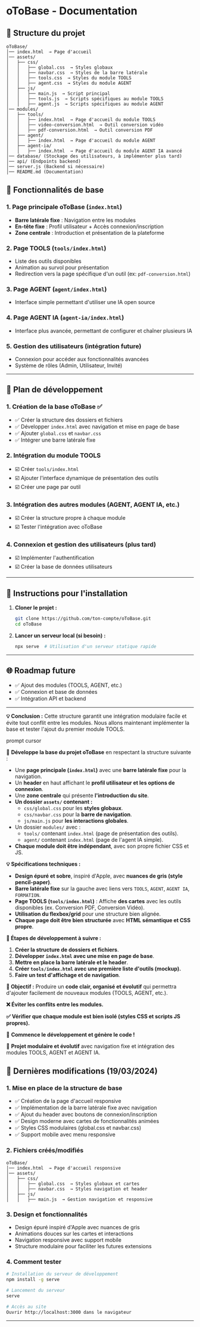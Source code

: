 # oToBase - Documentation

## 📌 Structure du projet

```
oToBase/
│── index.html  → Page d'accueil
│── assets/
│   ├── css/
│   │   ├── global.css  → Styles globaux
│   │   ├── navbar.css  → Styles de la barre latérale
│   │   ├── tools.css  → Styles du module TOOLS
│   │   ├── agent.css  → Styles du module AGENT
│   ├── js/
│   │   ├── main.js  → Script principal
│   │   ├── tools.js  → Scripts spécifiques au module TOOLS
│   │   ├── agent.js  → Scripts spécifiques au module AGENT
│── modules/
│   ├── tools/
│   │   ├── index.html  → Page d'accueil du module TOOLS
│   │   ├── video-conversion.html  → Outil conversion vidéo
│   │   ├── pdf-conversion.html  → Outil conversion PDF
│   ├── agent/
│   │   ├── index.html  → Page d'accueil du module AGENT
│   ├── agent-ia/
│   │   ├── index.html  → Page d'accueil du module AGENT IA avancé
│── database/ (Stockage des utilisateurs, à implémenter plus tard)
│── api/ (Endpoints backend)
│── server.js (Backend si nécessaire)
│── README.md (Documentation)

```

## 🌟 Fonctionnalités de base

### **1. Page principale oToBase (`index.html`)**

- **Barre latérale fixe** : Navigation entre les modules
- **En-tête fixe** : Profil utilisateur + Accès connexion/inscription
- **Zone centrale** : Introduction et présentation de la plateforme

### **2. Page TOOLS (`tools/index.html`)**

- Liste des outils disponibles
- Animation au survol pour présentation
- Redirection vers la page spécifique d'un outil (ex: `pdf-conversion.html`)

### **3. Page AGENT (`agent/index.html`)**

- Interface simple permettant d'utiliser une IA open source

### **4. Page AGENT IA (`agent-ia/index.html`)**

- Interface plus avancée, permettant de configurer et chaîner plusieurs IA

### **5. Gestion des utilisateurs (intégration future)**

- Connexion pour accéder aux fonctionnalités avancées
- Système de rôles (Admin, Utilisateur, Invité)

---

## 🚀 Plan de développement

### **1. Création de la base oToBase** ✅

- ✅ Créer la structure des dossiers et fichiers
- ✅ Développer `index.html` avec navigation et mise en page de base
- ✅ Ajouter `global.css` et `navbar.css`
- ✅ Intégrer une barre latérale fixe

### **2. Intégration du module TOOLS**

- ☑️ Créer `tools/index.html`
- ☑️ Ajouter l'interface dynamique de présentation des outils
- ☑️ Créer une page par outil

### **3. Intégration des autres modules (AGENT, AGENT IA, etc.)**

- ☑️ Créer la structure propre à chaque module
- ☑️ Tester l'intégration avec oToBase

### **4. Connexion et gestion des utilisateurs (plus tard)**

- ☑️ Implémenter l'authentification
- ☑️ Créer la base de données utilisateurs

---

## 🌟 Instructions pour l'installation

1. **Cloner le projet :**
    
    ```bash
    git clone https://github.com/ton-compte/oToBase.git
    cd oToBase
    
    ```
    
2. **Lancer un serveur local (si besoin) :**
    
    ```bash
    npx serve  # Utilisation d'un serveur statique rapide
    
    ```
    

---

## 🌐 Roadmap future

- ✅ Ajout des modules (TOOLS, AGENT, etc.)
- ✅ Connexion et base de données
- ✅ Intégration API et backend

---

**💡 Conclusion :**
Cette structure garantit une intégration modulaire facile et évite tout conflit entre les modules.
Nous allons maintenant implémenter la base et tester l'ajout du premier module TOOLS.

prompt cursor 

🚀 **Développe la base du projet oToBase** en respectant la structure suivante :

- Une **page principale (`index.html`)** avec une **barre latérale fixe** pour la navigation.
- Un **header** en haut affichant le **profil utilisateur et les options de connexion**.
- Une **zone centrale** qui présente **l'introduction du site**.
- **Un dossier `assets/` contenant :**
    - `css/global.css` pour les **styles globaux**.
    - `css/navbar.css` pour la **barre de navigation**.
    - `js/main.js` pour **les interactions globales**.
- Un dossier `modules/` avec :
    - `tools/` contenant `index.html` (page de présentation des outils).
    - `agent/` contenant `index.html` (page de l'agent IA simple).
- **Chaque module doit être indépendant**, avec son propre fichier CSS et JS.

**💡 Spécifications techniques :**

- **Design épuré et sobre**, inspiré d'Apple, avec **nuances de gris (style pencil-paper)**.
- **Barre latérale fixe** sur la gauche avec liens vers `TOOLS`, `AGENT`, `AGENT IA`, `FORMATION`.
- **Page TOOLS (`tools/index.html`)** : Affiche **des cartes** avec les outils disponibles (ex. Conversion PDF, Conversion Vidéo).
- **Utilisation du flexbox/grid** pour une structure bien alignée.
- **Chaque page doit être bien structurée** avec **HTML sémantique et CSS propre**.

**🔹 Étapes de développement à suivre :**

1. **Créer la structure de dossiers et fichiers**.
2. **Développer `index.html` avec une mise en page de base**.
3. **Mettre en place la barre latérale et le header**.
4. **Créer `tools/index.html` avec une première liste d'outils (mockup).**
5. **Faire un test d'affichage et de navigation**.

**🎯 Objectif :**
Produire un **code clair, organisé et évolutif** qui permettra d'ajouter facilement de nouveaux modules (TOOLS, AGENT, etc.).

**❌ Éviter les conflits entre les modules.**

**✅ Vérifier que chaque module est bien isolé (styles CSS et scripts JS propres).**

🚀 **Commence le développement et génère le code !**

🚀 **Projet modulaire et évolutif** avec navigation fixe et intégration des modules TOOLS, AGENT et AGENT IA.

## 🎯 Dernières modifications (19/03/2024)

### **1. Mise en place de la structure de base**

- ✅ Création de la page d'accueil responsive
- ✅ Implémentation de la barre latérale fixe avec navigation
- ✅ Ajout du header avec boutons de connexion/inscription
- ✅ Design moderne avec cartes de fonctionnalités animées
- ✅ Styles CSS modulaires (global.css et navbar.css)
- ✅ Support mobile avec menu responsive

### **2. Fichiers créés/modifiés**

```
oToBase/
│── index.html  → Page d'accueil responsive
│── assets/
│   ├── css/
│   │   ├── global.css  → Styles globaux et cartes
│   │   ├── navbar.css  → Styles navigation et header
│   ├── js/
│   │   ├── main.js  → Gestion navigation et responsive
```

### **3. Design et fonctionnalités**

- Design épuré inspiré d'Apple avec nuances de gris
- Animations douces sur les cartes et interactions
- Navigation responsive avec support mobile
- Structure modulaire pour faciliter les futures extensions

### **4. Comment tester**

```bash
# Installation du serveur de développement
npm install -g serve

# Lancement du serveur
serve

# Accès au site
Ouvrir http://localhost:3000 dans le navigateur
```

---

